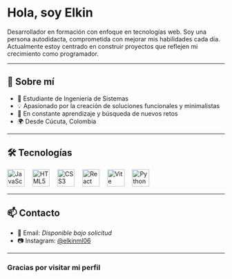 <h1 align="left">Hola, soy Elkin</h1>

<p align="left">
Desarrollador en formación con enfoque en tecnologías web.  
Soy una persona autodidacta, comprometida con mejorar mis habilidades cada día.  
Actualmente estoy centrado en construir proyectos que reflejen mi crecimiento como programador.
</p>

---

<h2 align="left">🧠 Sobre mí</h2>

- 🧩 Estudiante de Ingeniería de Sistemas  
- 💡 Apasionado por la creación de soluciones funcionales y minimalistas
- 🚀 En constante aprendizaje y búsqueda de nuevos retos  
- 🌍 Desde Cúcuta, Colombia

---

<h2 align="left">🛠️ Tecnologías</h2>

<div align="left">
  <img src="https://cdn.jsdelivr.net/gh/devicons/devicon/icons/javascript/javascript-original.svg" height="40" alt="JavaScript" />
  <img width="10" />
  <img src="https://cdn.jsdelivr.net/gh/devicons/devicon/icons/html5/html5-original.svg" height="40" alt="HTML5" />
  <img width="10" />
  <img src="https://cdn.jsdelivr.net/gh/devicons/devicon/icons/css3/css3-original.svg" height="40" alt="CSS3" />
  <img width="10" />
  <img src="https://cdn.jsdelivr.net/gh/devicons/devicon/icons/react/react-original.svg" height="40" alt="React" />
  <img width="10" />
  <img src="https://cdn.jsdelivr.net/gh/devicons/devicon/icons/vite/vite-original.svg" height="40" alt="Vite" />
  <img width="10" />
  <img src="https://cdn.jsdelivr.net/gh/devicons/devicon/icons/python/python-original.svg" height="40" alt="Python" />
</div>

---

<h2 align="left">📫 Contacto</h2>

- 📧 Email: *Disponible bajo solicitud*  
- 📷 Instagram: [@elkinml06](https://www.instagram.com/elk1nml06)

---

<h3 align="left">Gracias por visitar mi perfil</h3>
